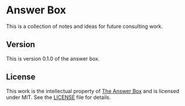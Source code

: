 # Answer Box 

This is a collection of notes and ideas for future consulting work.

## Version

This is version 0.1.0 of the answer box.

## License

This work is the intellectual property of [The Answer Box](https://theanswerbox.com) and is licensed under MIT. See the [LICENSE](LICENSE) file for details.
